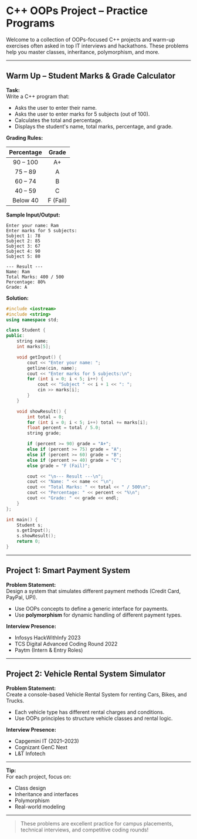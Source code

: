 # C++ OOPs Project – Practice Programs

Welcome to a collection of OOPs-focused C++ projects and warm-up exercises often asked in top IT interviews and hackathons. These problems help you master classes, inheritance, polymorphism, and more.

---

## **Warm Up – Student Marks & Grade Calculator**

**Task:**  
Write a C++ program that:
- Asks the user to enter their name.
- Asks the user to enter marks for 5 subjects (out of 100).
- Calculates the total and percentage.
- Displays the student's name, total marks, percentage, and grade.

**Grading Rules:**

| Percentage    | Grade     |
|:-------------:|:---------:|
| 90 – 100      | A+        |
| 75 – 89       | A         |
| 60 – 74       | B         |
| 40 – 59       | C         |
| Below 40      | F (Fail)  |

**Sample Input/Output:**
```
Enter your name: Ram
Enter marks for 5 subjects:
Subject 1: 78
Subject 2: 85
Subject 3: 67
Subject 4: 90
Subject 5: 80

--- Result ---
Name: Ram
Total Marks: 400 / 500
Percentage: 80%
Grade: A
```

**Solution:**
```cpp
#include <iostream>
#include <string>
using namespace std;

class Student {
public:
    string name;
    int marks[5];

    void getInput() {
        cout << "Enter your name: ";
        getline(cin, name);
        cout << "Enter marks for 5 subjects:\n";
        for (int i = 0; i < 5; i++) {
            cout << "Subject " << i + 1 << ": ";
            cin >> marks[i];
        }
    }

    void showResult() {
        int total = 0;
        for (int i = 0; i < 5; i++) total += marks[i];
        float percent = total / 5.0;
        string grade;

        if (percent >= 90) grade = "A+";
        else if (percent >= 75) grade = "A";
        else if (percent >= 60) grade = "B";
        else if (percent >= 40) grade = "C";
        else grade = "F (Fail)";

        cout << "\n--- Result ---\n";
        cout << "Name: " << name << "\n";
        cout << "Total Marks: " << total << " / 500\n";
        cout << "Percentage: " << percent << "%\n";
        cout << "Grade: " << grade << endl;
    }
};

int main() {
    Student s;
    s.getInput();
    s.showResult();
    return 0;
}
```

---

## **Project 1: Smart Payment System**

**Problem Statement:**  
Design a system that simulates different payment methods (Credit Card, PayPal, UPI).  
- Use OOPs concepts to define a generic interface for payments.
- Use **polymorphism** for dynamic handling of different payment types.

**Interview Presence:**  
- Infosys HackWithInfy 2023  
- TCS Digital Advanced Coding Round 2022  
- Paytm (Intern & Entry Roles)

---

## **Project 2: Vehicle Rental System Simulator**

**Problem Statement:**  
Create a console-based Vehicle Rental System for renting Cars, Bikes, and Trucks.
- Each vehicle type has different rental charges and conditions.
- Use OOPs principles to structure vehicle classes and rental logic.

**Interview Presence:**  
- Capgemini IT (2021–2023)  
- Cognizant GenC Next  
- L&T Infotech

---

**Tip:**  
For each project, focus on:  
- Class design  
- Inheritance and interfaces  
- Polymorphism  
- Real-world modeling

---

> These problems are excellent practice for campus placements, technical interviews, and competitive coding rounds!